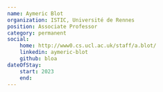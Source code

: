 ```yaml
---
name: Aymeric Blot
organization: ISTIC, Université de Rennes
position: Associate Professor
category: permanent
social:
    home: http://www0.cs.ucl.ac.uk/staff/a.blot/
    linkedin: aymeric-blot
    github: bloa
dateOfStay: 
    start: 2023
    end: 
---
```

